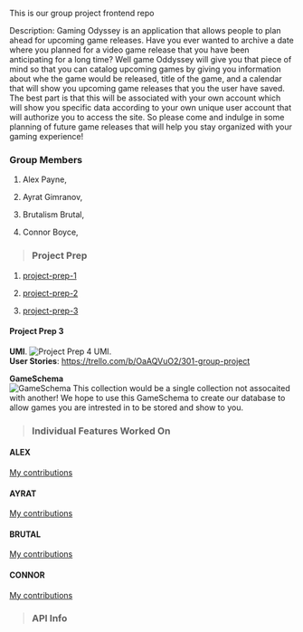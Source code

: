 This is our group project frontend repo

Description: Gaming Odyssey is an application that allows people to plan ahead for upcoming game releases. Have you ever wanted to archive a date where you planned for a video game release that you have been anticipating for a long time? Well game Oddyssey will give you that piece of mind so that you can catalog upcoming games by giving you information about whe the game would be released, title of the game, and a calendar that will show you upcoming game releases that you the user have saved. The best part is that this will be associated with your own account which will show you specific data according to your own unique user account that will authorize you to access the site. So please come and indulge in some planning of future game releases that will help you stay organized with your gaming experience!

### **Group Members**

1. Alex Payne,

1. Ayrat Gimranov,  

1. Brutalism Brutal,

1. Connor Boyce,

>### **Project Prep**  
<!-- Add Project Prep file links below -->

1. [project-prep-1](Project-Prep/project-prep-1.md)

1. [project-prep-2](Project-Prep/project-prep-2.md)

1. [project-prep-3](Project-Prep/project-prep-3.md)

#### **Project Prep 3**  
**UMI**. 
![Project Prep 4 UMI](https://user-images.githubusercontent.com/81712870/131445376-37b0d612-6e0f-4c58-b8ba-dc68333e2a3d.png).  
**User Stories**: https://trello.com/b/OaAQVuO2/301-group-project


**GameSchema**  
![GameSchema](https://user-images.githubusercontent.com/81712870/131445710-d32145d6-d1c2-4439-9463-762b10e49bb3.png)
This collection would be a single collection not assocaited with another! 
We hope to use this GameSchema to create our database to allow games you are intrested in to be stored and show to you. 

>### **Individual Features Worked On**
<!-- Add feature log file links  -->

#### **ALEX**

[My contributions](Feature-Log-Folder/Alex-Feature-Folder/Feature-log.md)

#### **AYRAT**

[My contributions](Feature-Log-Folder/Ayrat-Feature-Folder/Feature-log.md)

#### **BRUTAL**

[My contributions](Feature-Log-Folder/Brutal-Feature-Folder/Feature-log.md)

#### **CONNOR**

[My contributions](Feature-Log-Folder/Connor-Feature-Folder/Feature-log.md)

>### **API Info**
<!-- Add API info file links below -->


